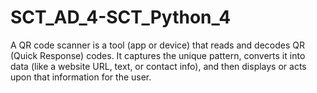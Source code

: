 # SCT_AD_4-SCT_Python_4
A QR code scanner is a tool (app or device) that reads and decodes QR (Quick Response) codes. It captures the unique pattern, converts it into data (like a website URL, text, or contact info), and then displays or acts upon that information for the user.
